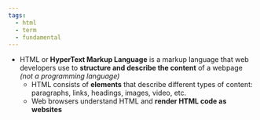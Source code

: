 ```yaml
---
tags:
  - html
  - term
  - fundamental
---
```


- HTML or **HyperText Markup Language** is a markup language that web developers use to **structure and describe the content** of a webpage _(not a programming language)_
	- HTML consists of **elements** that describe different types of content: paragraphs, links, headings, images, video, etc.
	- Web browsers understand HTML and **render HTML code as websites**
